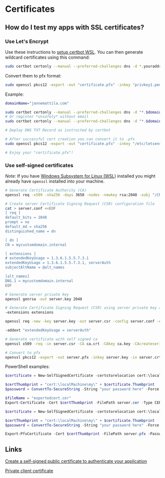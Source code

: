 # Certificates

## How do I test my apps with SSL certificates?

### Use Let's Encrypt

Use these instructions to [setup certbot WSL](https://gist.github.com/bluearth/aebde23076e8a15981886a616cac81ba).
You can then generate wildcard certificates using this command:

```bash
sudo certbot certonly --manual --preferred-challenges dns -d *.youraddresshere.com
```

Convert them to pfx format:

```bash
sudo openssl pkcs12 -export -out "certificate.pfx" -inkey "privkey1.pem" -in "cert1.pem"
```

Example:

```bash
domainName="jannemattila.com"

sudo certbot certonly --manual --preferred-challenges dns -d "*.$domainName"
# Or register *unsafely* without email
sudo certbot certonly --manual --preferred-challenges dns -d "*.$domainName" --register-unsafely-without-email

# Deploy DNS TXT Record as instructed by certbot

# After successful cert creation you can convert it to .pfx
sudo openssl pkcs12 -export -out "certificate.pfx" -inkey "/etc/letsencrypt/live/$domainName/privkey.pem" -in "/etc/letsencrypt/live/$domainName/fullchain.pem"

# Enjoy your "certificate.pfx"!
```

### Use self-signed certificates

*Note:* If you have [Windows Subsystem for Linux (WSL)](https://docs.microsoft.com/en-us/windows/wsl/install-win10)
installed you might already have `openssl` installed into your machine.

```bash
# Generate Certificate Authority (CA)
openssl req -x509 -sha256 -days 3650 -nodes -newkey rsa:2048 -subj "/CN=demos" -keyout ca.key -out ca.crt

# Create server Certificate Signing Request (CSR) configuration file
cat > server.conf <<EOF
[ req ]
default_bits = 2048
prompt = no
default_md = sha256
distinguished_name = dn

[ dn ]
CN = mycustomdomain.internal

[ extensions ]
# extendedKeyUsage = 1.3.6.1.5.5.7.3.1
extendedKeyUsage = 1.3.6.1.5.5.7.3.1, serverAuth
subjectAltName = @alt_names

[alt_names]
DNS.1 = mycustomdomain.internal
EOF

# Generate server private key
openssl genrsa -out server.key 2048

# Generate Certificate Signing Request (CSR) using server private key and configuration file
-extensions extensions

openssl req -new -key server.key -out server.csr -config server.conf -extensions extensions

-addext "extendedKeyUsage = serverAuth"

# Generate certificate with self signed ca
openssl x509 -req -in server.csr -CA ca.crt -CAkey ca.key -CAcreateserial -out server.crt -days 3650 -sha256

# Convert to pfx
openssl pkcs12 -export -out server.pfx -inkey server.key -in server.crt -certfile ca.crt
```

PowerShell examples:

```powershell
$certificate = New-SelfSignedCertificate -certstorelocation cert:\localmachine\my -dnsname "*.mycustomdomain.internal","*.scm.mycustomdomain.internal"

$certThumbprint = "cert:\localMachine\my\" + $certificate.Thumbprint
$password = ConvertTo-SecureString -String "your password here" -Force -AsPlainText

$fileName = "exportedcert.cer"
Export-Certificate -Cert $certThumbprint -FilePath server.cer -Type CERT
```

```powershell
$certificate = New-SelfSignedCertificate -certstorelocation cert:\localmachine\my -dnsname "mycustomdomain.internal"

$certThumbprint = "cert:\localMachine\my\" + $certificate.Thumbprint
$password = ConvertTo-SecureString -String "your password here" -Force -AsPlainText

Export-PfxCertificate -Cert $certThumbprint -FilePath server.pfx -Password $password
```

## Links

[Create a self-signed public certificate to authenticate your application](https://learn.microsoft.com/en-us/azure/active-directory/develop/howto-create-self-signed-certificate)

[Private client certificate](https://learn.microsoft.com/en-us/azure/app-service/environment/certificates#private-client-certificate)
